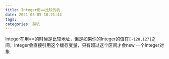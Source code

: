```yaml
---
title: Integer用==比较的坑
date: 2021-03-05 10:21:44
tags: 
categories: 踩坑
---
```


<!--more-->

Integer在用==的时候是比较地址，但是如果你的Integer的值在`[-128,127]`之间，Integer会直接引用这个缓存变量，只有超过这个区间才会new 一个Integer对象